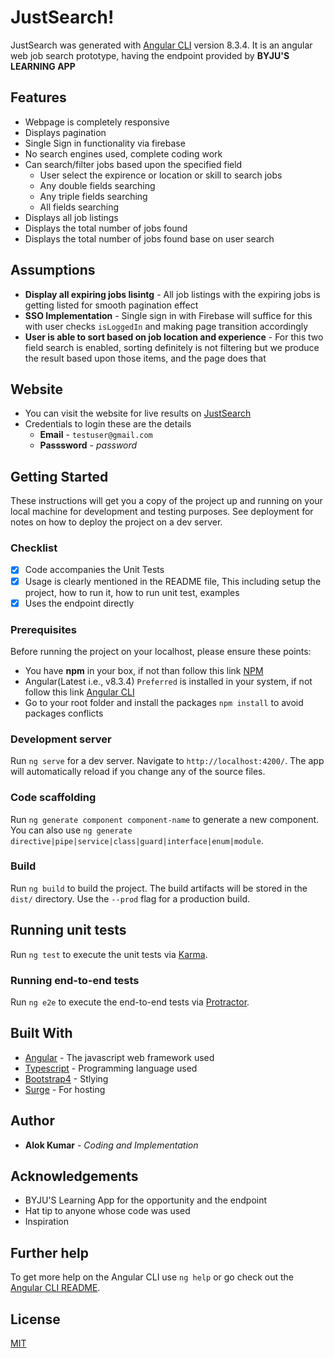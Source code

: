 # JustSearch!

JustSearch was generated with [Angular CLI](https://github.com/angular/angular-cli) version 8.3.4. It is an angular web job search prototype, having the endpoint provided by **BYJU'S LEARNING APP**

## Features

- Webpage is completely responsive
- Displays pagination
- Single Sign in functionality via firebase
- No search engines used, complete coding work
- Can search/filter jobs based upon the specified field
    - User select the expirence or location or skill to search jobs
    - Any double fields searching
    - Any triple fields searching
    - All fields searching
- Displays all job listings
- Displays the total number of jobs found
- Displays the total number of jobs found base on user search

## Assumptions

- **Display all expiring jobs lisintg** - All job listings with the expiring jobs is getting listed for smooth pagination effect
- **SSO Implementation** - Single sign in with Firebase will suffice for this with user checks `isLoggedIn` and making page transition accordingly
- **User is able to sort based on job location and experience** - For this two field search is enabled, sorting definitely is not filtering but we produce the result based upon those items, and the page does that

## Website

- You can visit the website for live results on [JustSearch](http://just-search.surge.sh/)
- Credentials to login these are the details
    - **Email** - `testuser@gmail.com`
    - **Passsword** - *password*

## Getting Started

These instructions will get you a copy of the project up and running on your local machine for development and testing purposes. See deployment for notes on how to deploy the project on a dev server.

### Checklist

- [x] Code accompanies the Unit Tests
- [x] Usage is clearly mentioned in the README file, This including setup the project, how to run it, how to run unit test, examples 
- [x] Uses the endpoint directly

### Prerequisites

Before running the project on your localhost, please ensure these points:
- You have **npm** in your box, if not than follow this link [NPM](https://www.npmjs.com/get-npm)
- Angular(Latest i.e., v8.3.4) `Preferred` is installed in your system, if not follow this link [Angular CLI](https://github.com/angular/angular-cli)
- Go to your root folder and install the packages `npm install` to avoid packages conflicts


### Development server

Run `ng serve` for a dev server. Navigate to `http://localhost:4200/`. The app will automatically reload if you change any of the source files.

### Code scaffolding

Run `ng generate component component-name` to generate a new component. You can also use `ng generate directive|pipe|service|class|guard|interface|enum|module`.

### Build

Run `ng build` to build the project. The build artifacts will be stored in the `dist/` directory. Use the `--prod` flag for a production build.

## Running unit tests

Run `ng test` to execute the unit tests via [Karma](https://karma-runner.github.io).

### Running end-to-end tests

Run `ng e2e` to execute the end-to-end tests via [Protractor](http://www.protractortest.org/).

## Built With

- [Angular](https://angular.io/) - The javascript web framework used
- [Typescript](https://www.typescriptlang.org/docs/home.html) - Programming language used
- [Bootstrap4](https://getbootstrap.com/docs/4.0/getting-started/introduction/) - Stlying
- [Surge](https://surge.sh/help/getting-started-with-surge) - For hosting

## Author

- **Alok Kumar** - *Coding and Implementation*

## Acknowledgements

- BYJU'S Learning App for the opportunity and the endpoint
- Hat tip to anyone whose code was used
- Inspiration

## Further help

To get more help on the Angular CLI use `ng help` or go check out the [Angular CLI README](https://github.com/angular/angular-cli/blob/master/README.md).

## License

[MIT](https://choosealicense.com/licenses/mit/)
